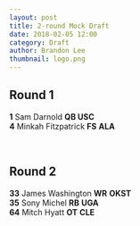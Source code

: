 ```yaml
---
layout: post
title: 2-round Mock Draft
date: 2018-02-05 12:00
category: Draft
author: Brandon Lee
thumbnail: logo.png
---
```


## Round 1
**1**  Sam Darnold  __QB  USC__
<BR>
**4**  Minkah Fitzpatrick  __FS__  __ALA__

<BR>

## Round 2
**33**  James Washington  __WR__  __OKST__
<BR>
**35**  Sony Michel  __RB__  __UGA__
<BR>
**64** Mitch Hyatt  __OT__  __CLE__
